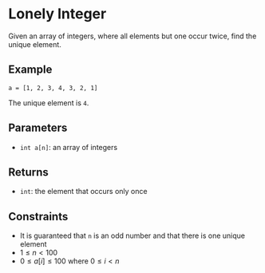 # Lonely Integer

Given an array of integers, where all elements but one occur twice, find the unique element.

## Example

```
a = [1, 2, 3, 4, 3, 2, 1]
```

The unique element is `4`.

## Parameters

- `int a[n]`: an array of integers

## Returns

- `int`: the element that occurs only once

## Constraints

- It is guaranteed that `n` is an odd number and that there is one unique element
- $`1 \le n \lt 100`$
- $`0 \le a[i] \le 100`$ where $`0 \le i \lt n`$
